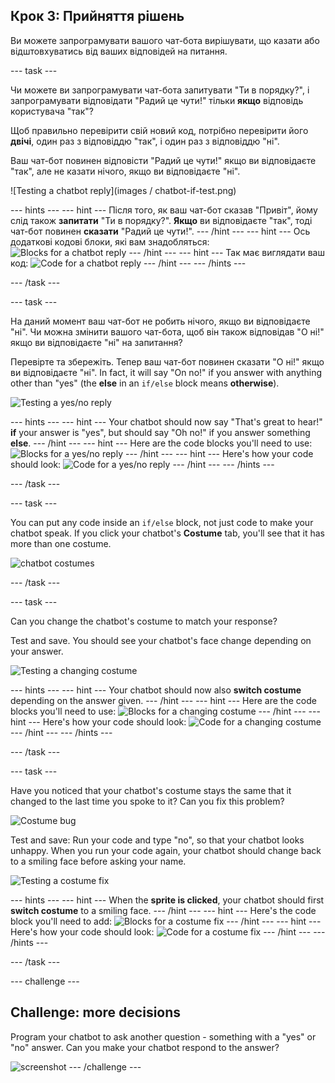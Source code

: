 ## Крок 3: Прийняття рішень

Ви можете запрограмувати вашого чат-бота вирішувати, що казати або відштовхуватись від ваших відповідей на питання.

\--- task \---

Чи можете ви запрограмувати чат-бота запитувати "Ти в порядку?", і запрограмувати відповідати "Радий це чути!" тільки **якщо** відповідь користувача "так"?

Щоб правильно перевірити свій новий код, потрібно перевірити його **двічі**, один раз з відповіддю "так", і один раз з відповіддю "ні".

Ваш чат-бот повинен відповісти "Радий це чути!" якщо ви відповідаєте "так", але не казати нічого, якщо ви відповідаєте "ні".

![Testing a chatbot reply](images / chatbot-if-test.png)

\--- hints \--- \--- hint \--- Після того, як ваш чат-бот сказав "Привіт", йому слід також **запитати** "Ти в порядку?". **Якщо** ви відповідаєте "так", тоді чат-бот повинен **сказати** "Радий це чути!". \--- /hint \--- \--- hint \--- Ось додаткові кодові блоки, які вам знадобляться: ![Blocks for a chatbot reply](images/chatbot-if-blocks.png) \--- /hint \--- \--- hint \--- Так має виглядати ваш код: ![Code for a chatbot reply](images/chatbot-if-code.png) \--- /hint \--- \--- /hints \---

\--- /task \---

\--- task \---

На даний момент ваш чат-бот не робить нічого, якщо ви відповідаєте "ні". Чи можна змінити вашого чат-бота, щоб він також відповідав "О ні!" якщо ви відповідаєте "ні" на запитання?

Перевірте та збережіть. Тепер ваш чат-бот повинен сказати "О ні!" якщо ви відповідаєте "ні". In fact, it will say "On no!" if you answer with anything other than "yes" (the **else** in an `if/else` block means **otherwise**).

![Testing a yes/no reply](images/chatbot-if-else-test.png)

\--- hints \--- \--- hint \--- Your chatbot should now say "That's great to hear!" **if** your answer is "yes", but should say "Oh no!" if you answer something **else**. \--- /hint \--- \--- hint \--- Here are the code blocks you'll need to use: ![Blocks for a yes/no reply](images/chatbot-if-else-blocks.png) \--- /hint \--- \--- hint \--- Here's how your code should look: ![Code for a yes/no reply](images/chatbot-if-else-code.png) \--- /hint \--- \--- /hints \---

\--- /task \---

\--- task \---

You can put any code inside an `if/else` block, not just code to make your chatbot speak. If you click your chatbot's **Costume** tab, you'll see that it has more than one costume.

![chatbot costumes](images/chatbot-costume-view.png)

\--- /task \---

\--- task \---

Can you change the chatbot's costume to match your response?

Test and save. You should see your chatbot's face change depending on your answer.

![Testing a changing costume](images/chatbot-costume-test.png)

\--- hints \--- \--- hint \--- Your chatbot should now also **switch costume** depending on the answer given. \--- /hint \--- \--- hint \--- Here are the code blocks you'll need to use: ![Blocks for a changing costume](images/chatbot-costume-blocks.png) \--- /hint \--- \--- hint \--- Here's how your code should look: ![Code for a changing costume](images/chatbot-costume-code.png) \--- /hint \--- \--- /hints \---

\--- /task \---

\--- task \---

Have you noticed that your chatbot's costume stays the same that it changed to the last time you spoke to it? Can you fix this problem?

![Costume bug](images/chatbot-costume-bug-test.png)

Test and save: Run your code and type "no", so that your chatbot looks unhappy. When you run your code again, your chatbot should change back to a smiling face before asking your name.

![Testing a costume fix](images/chatbot-costume-fix-test.png)

\--- hints \--- \--- hint \--- When the **sprite is clicked**, your chatbot should first **switch costume** to a smiling face. \--- /hint \--- \--- hint \--- Here's the code block you'll need to add: ![Blocks for a costume fix](images/chatbot-costume-fix-blocks.png) \--- /hint \--- \--- hint \--- Here's how your code should look: ![Code for a costume fix](images/chatbot-costume-fix-code.png) \--- /hint \--- \--- /hints \---

\--- /task \---

\--- challenge \---

## Challenge: more decisions

Program your chatbot to ask another question - something with a "yes" or "no" answer. Can you make your chatbot respond to the answer?

![screenshot](images/chatbot-joke.png) \--- /challenge \---